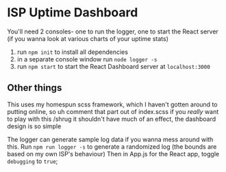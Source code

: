 # ISP Uptime Dashboard

You'll need 2 consoles- one to run the logger, one to start the React server (if you wanna look at various charts of your uptime stats)

1. run `npm init` to install all dependencies
3. in a separate console window run `node logger -s`
2. run `npm start` to start the React Dashboard server at `localhost:3000`


## Other things

This uses my homespun scss framework, which I haven't gotten around to putting online, so uh comment that part out of index.scss if you _really_ want to play with this /shrug it shouldn't have much of an effect, the dashboard design is so simple

The logger can generate sample log data if you wanna mess around with this. Run `npm run logger -s` to generate a randomized log (the bounds are based on my own ISP's behaviour) Then in App.js for the React app, toggle `debugging` to `true`;